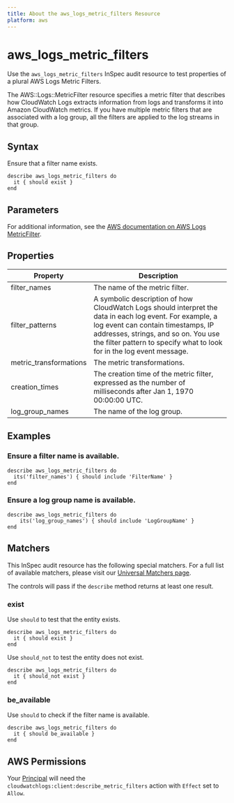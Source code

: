 ```yaml
---
title: About the aws_logs_metric_filters Resource
platform: aws
---
```


# aws\_logs\_metric\_filters

Use the `aws_logs_metric_filters` InSpec audit resource to test properties of a plural AWS Logs Metric Filters.

The AWS::Logs::MetricFilter resource specifies a metric filter that describes how CloudWatch Logs extracts information from logs and transforms it into Amazon CloudWatch metrics. If you have multiple metric filters that are associated with a log group, all the filters are applied to the log streams in that group.

## Syntax

Ensure that a filter name exists.

    describe aws_logs_metric_filters do
      it { should exist }
    end

## Parameters

For additional information, see the [AWS documentation on AWS Logs MetricFilter](https://docs.aws.amazon.com/AWSCloudFormation/latest/UserGuide/aws-resource-logs-metricfilter.html).

## Properties

| Property | Description|
| --- | --- |
| filter_names | The name of the metric filter. |
| filter_patterns | A symbolic description of how CloudWatch Logs should interpret the data in each log event. For example, a log event can contain timestamps, IP addresses, strings, and so on. You use the filter pattern to specify what to look for in the log event message. |
| metric_transformations | The metric transformations. |
| creation_times | The creation time of the metric filter, expressed as the number of milliseconds after Jan 1, 1970 00:00:00 UTC. |
| log_group_names | The name of the log group. |

## Examples

### Ensure a filter name is available.
    describe aws_logs_metric_filters do
      its('filter_names') { should include 'FilterName' }
    end

### Ensure a log group name is available.
    describe aws_logs_metric_filters do
        its('log_group_names') { should include 'LogGroupName' }
    end

## Matchers

This InSpec audit resource has the following special matchers. For a full list of available matchers, please visit our [Universal Matchers page](https://www.inspec.io/docs/reference/matchers/).

The controls will pass if the `describe` method returns at least one result.

### exist

Use `should` to test that the entity exists.

    describe aws_logs_metric_filters do
      it { should exist }
    end

Use `should_not` to test the entity does not exist.
      
    describe aws_logs_metric_filters do
      it { should_not exist }
    end

### be_available

Use `should` to check if the filter name is available.

    describe aws_logs_metric_filters do
      it { should be_available }
    end

## AWS Permissions

Your [Principal](https://docs.aws.amazon.com/IAM/latest/UserGuide/intro-structure.html#intro-structure-principal) will need the `cloudwatchlogs:client:describe_metric_filters` action with `Effect` set to `Allow`.